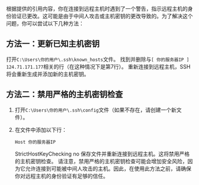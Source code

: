 根据提供的引用内容，你在连接到远程主机时遇到了一个警告，指示远程主机的身份验证已更改。这可能是由于中间人攻击或主机密钥的更改导致的。为了解决这个问题，你可以尝试以下几种方法：

## 方法一：更新已知主机密钥

打开`C:\Users\你的用户\.ssh\known_hosts`文件。
找到并删除与`[ 你的服务器IP ] 124.71.171.177`相关的行（在这种情况下是第7行）。
重新连接到远程主机，SSH将会重新生成并添加新的主机密钥。
## 方法二：禁用严格的主机密钥检查

1. 打开`C:\Users\你的用户\.ssh\config`文件（如果不存在，请创建一个新文件）。
2. 在文件中添加以下行：

    `Host 你的服务器IP`

    StrictHostKeyChecking no
保存文件并重新连接到远程主机。这将禁用严格的主机密钥检查。
请注意，禁用严格的主机密钥检查可能会增加安全风险，因为它允许连接到可能被中间人攻击的主机。因此，在使用此方法之前，请确保你对远程主机的身份验证有足够的信任。